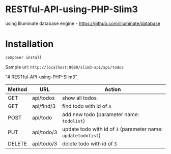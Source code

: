# RESTful-API-using-PHP-Slim3
using Illuminate database engine - https://github.com/illuminate/database <br>


# Installation

<code>composer install</code> <br>

Sample url: <code>http://localhost:8080/slim3-api/api/todos</code>

"# RESTful-API-using-PHP-Slim3" <br>

<table>
  <tr>
    <thead>
      <th>Method</th>
      <th>URL</th>
      <th>Action</th>
    </thead>
  </tr>
  <tbody>
    <tr>
      <td>GET</td>
      <td>api/todos</td>
      <td>show all todos</td>
    </tr>
    <tr>
      <td>GET</td>
      <td>api/find/3</td>
      <td>find todo with id of <code>3</code></td>
    </tr>
    <tr>
      <td>POST</td>
      <td>api/todo</td>
      <td>add new todo (parameter name: <code>todolist</code>)</td>
    </tr>
    <tr>
      <td>PUT</td>
      <td>api/todo/3</td>
      <td>update todo with id of <code>3</code> (parameter name: <code>updatetodolist</code>)</td>
    </tr>
    <tr>
      <td>DELETE</td>
      <td>api/todo/3</td>
      <td>delete todo with id of <code>3</code></td>
    </tr>
  </tbody>
</table>
